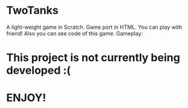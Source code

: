 # TwoTanks
A light-weight game in Scratch.
Game port in HTML. You can play with friend! 
Also you can see code of this game.
Gameplay:
# This project is not currently being developed :(

# ENJOY!
